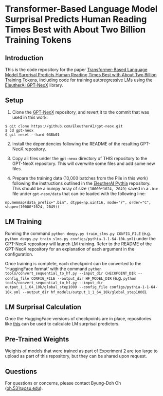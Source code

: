 # Transformer-Based Language Model Surprisal Predicts Human Reading Times Best with About Two Billion Training Tokens

## Introduction
This is the code repository for the paper [Transformer-Based Language Model Surprisal Predicts Human Reading Times Best with About Two Billion Training Tokens](https://aclanthology.org/2023.findings-emnlp.128.pdf), including code for training autoregressive LMs using the [EleutherAI GPT-NeoX](https://github.com/EleutherAI/gpt-neox) library.

## Setup
1) Clone the [GPT-NeoX](https://github.com/EleutherAI/gpt-neox) repository, and revert it to the commit that was used in this work:
```
$ git clone https://github.com/EleutherAI/gpt-neox.git
$ cd gpt-neox
$ git reset --hard 038b01
```

2) Install the dependencies following the README of the resulting GPT-NeoX repository.

3) Copy all files under the `gpt-neox` directory of THIS repository to the GPT-NeoX repository. This will overwrite some files and add some new files.

4) Prepare the training data (10,000 batches from the Pile in this work) following the instructions outlined in the [EleutherAI Pythia](https://github.com/EleutherAI/pythia) repository. This should be a numpy array of size `(10000*1024, 2049)` saved in a `.bin` file under `gpt-neox/data` that can be loaded with the following line:
```
np.memmap(data_prefix+".bin", dtype=np.uint16, mode="r", order="C", shape=(10000*1024, 2049))
```

## LM Training
Running the command `python deepy.py train_slms.py CONFIG_FILE` (e.g. `python deepy.py train_slms.py configs/pythia-1-1-64-10k.yml`) under the GPT-NeoX repository will launch LM training.
Refer to the README of the GPT-NeoX repository for an explanation of each argument in the configuration.

Once training is complete, each checkpoint can be converted to the 'HuggingFace format' with the command `python tools/convert_sequential_to_hf.py --input_dir CHECKPOINT_DIR --config_file CONFIG_FILE --output_dir HF_MODEL_DIR` (e.g. `python tools/convert_sequential_to_hf.py --input_dir output_1_1_64_10k/global_step1000 --config_file configs/pythia-1-1-64-10k.yml --output_dir hf_models/output_1_1_64_10k/global_step1000`).

## LM Surprisal Calculation
Once the HuggingFace versions of checkpoints are in place, repositories like [this](https://github.com/byungdoh/llm_surprisal) can be used to calculate LM surprisal predictors.

## Pre-Trained Weights
Weights of models that were trained as part of Experiment 2 are too large to upload as part of this repository, but they can be shared upon request.

## Questions
For questions or concerns, please contact Byung-Doh Oh ([oh.531@osu.edu](mailto:oh.531@osu.edu)).
